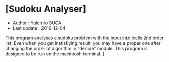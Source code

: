 # [Sudoku Analyser]
- Author : Yuichiro SUGA
- Last update : 2016-12-04

This program analyses a sudoku problem with the input into icells 2nd
order list. Even when you get instisfiying result, you may have a proper one
after changing the order of algorithm in "decide" module.
This program is designed to be run on the macintosh terminal.
]
